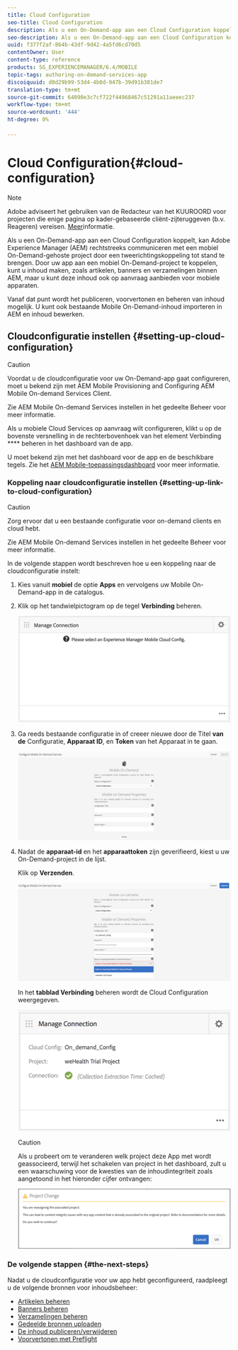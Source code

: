 ```yaml
---
title: Cloud Configuration
seo-title: Cloud Configuration
description: Als u een On-Demand-app aan een Cloud Configuration koppelt, kan Adobe Experience Manager (AEM) rechtstreeks communiceren met een mobiel On-Demand-gehoste project door een tweerichtingskoppeling tot stand te brengen. Volg deze pagina voor meer informatie.
seo-description: Als u een On-Demand-app aan een Cloud Configuration koppelt, kan Adobe Experience Manager (AEM) rechtstreeks communiceren met een mobiel On-Demand-gehoste project door een tweerichtingskoppeling tot stand te brengen. Volg deze pagina voor meer informatie.
uuid: f377f2af-864b-43df-9d42-4a5fd6cd70d5
contentOwner: User
content-type: reference
products: SG_EXPERIENCEMANAGER/6.4/MOBILE
topic-tags: authoring-on-demand-services-app
discoiquuid: d0d29b99-53d4-4b0d-947b-39d91b381de7
translation-type: tm+mt
source-git-commit: 64090e3c7cf722f44968467c51291a11aeeec237
workflow-type: tm+mt
source-wordcount: '444'
ht-degree: 0%

---
```



# Cloud Configuration{#cloud-configuration}

>[!NOTE]
>
>Adobe adviseert het gebruiken van de Redacteur van het KUUROORD voor projecten die enige pagina op kader-gebaseerde cliënt-zijteruggeven (b.v. Reageren) vereisen. [Meer](/help/sites-developing/spa-overview.md)informatie.

Als u een On-Demand-app aan een Cloud Configuration koppelt, kan Adobe Experience Manager (AEM) rechtstreeks communiceren met een mobiel On-Demand-gehoste project door een tweerichtingskoppeling tot stand te brengen. Door uw app aan een mobiel On-Demand-project te koppelen, kunt u inhoud maken, zoals artikelen, banners en verzamelingen binnen AEM, maar u kunt deze inhoud ook op aanvraag aanbieden voor mobiele apparaten.

Vanaf dat punt wordt het publiceren, voorvertonen en beheren van inhoud mogelijk. U kunt ook bestaande Mobile On-Demand-inhoud importeren in AEM en inhoud bewerken.

## Cloudconfiguratie instellen {#setting-up-cloud-configuration}

>[!CAUTION]
>
>Voordat u de cloudconfiguratie voor uw On-Demand-app gaat configureren, moet u bekend zijn met AEM Mobile Provisioning and Configuring AEM Mobile On-demand Services Client.
>
>Zie AEM Mobile On-demand Services [](/help/mobile/aem-mobile-setup.md) instellen in het gedeelte Beheer voor meer informatie.

Als u mobiele Cloud Services op aanvraag wilt configureren, klikt u op de bovenste versnelling in de rechterbovenhoek van het element Verbinding **** beheren in het dashboard van de app.

U moet bekend zijn met het dashboard voor de app en de beschikbare tegels. Zie het [AEM Mobile-toepassingsdashboard](/help/mobile/mobile-apps-ondemand-application-dashboard.md) voor meer informatie.

### Koppeling naar cloudconfiguratie instellen {#setting-up-link-to-cloud-configuration}

>[!CAUTION]
>
>Zorg ervoor dat u een bestaande configuratie voor on-demand clients en cloud hebt.
>
>Zie AEM Mobile On-demand Services [](/help/mobile/aem-mobile-setup.md) instellen in het gedeelte Beheer voor meer informatie.

In de volgende stappen wordt beschreven hoe u een koppeling naar de cloudconfiguratie instelt:

1. Kies vanuit **mobiel** de optie **Apps** en vervolgens uw Mobile On-Demand-app in de catalogus.
1. Klik op het tandwielpictogram op de tegel **Verbinding** beheren.

   ![chlimage_1-65](assets/chlimage_1-65.png)

1. Ga reeds bestaande configuratie in of creeer nieuwe door de Titel **van de** Configuratie, **Apparaat ID**, en **Token** van het Apparaat in te gaan.

   ![chlimage_1-66](assets/chlimage_1-66.png)

1. Nadat de **apparaat-id** en het **apparaattoken** zijn geverifieerd, kiest u uw On-Demand-project in de lijst.

   Klik op **Verzenden**.

   ![chlimage_1-67](assets/chlimage_1-67.png)

   In het **tabblad Verbinding** beheren wordt de Cloud Configuration weergegeven.

   ![chlimage_1-68](assets/chlimage_1-68.png)

   >[!CAUTION]
   >
   >Als u probeert om te veranderen welk project deze App met wordt geassocieerd, terwijl het schakelen van project in het dashboard, zult u een waarschuwing voor de kwesties van de inhoudintegriteit zoals aangetoond in het hieronder cijfer ontvangen:

   ![chlimage_1-69](assets/chlimage_1-69.png)

### De volgende stappen {#the-next-steps}

Nadat u de cloudconfiguratie voor uw app hebt geconfigureerd, raadpleegt u de volgende bronnen voor inhoudsbeheer:

* [Artikelen beheren](/help/mobile/mobile-on-demand-managing-articles.md)
* [Banners beheren](/help/mobile/mobile-on-demand-managing-banners.md)
* [Verzamelingen beheren](/help/mobile/mobile-on-demand-managing-collections.md)
* [Gedeelde bronnen uploaden](/help/mobile/mobile-on-demand-shared-resources.md)
* [De inhoud publiceren/verwijderen](/help/mobile/mobile-on-demand-publishing-unpublishing.md)
* [Voorvertonen met Preflight](/help/mobile/aem-mobile-manage-ondemand-services.md)
